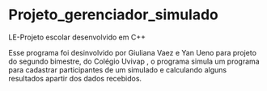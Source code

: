 # Projeto_gerenciador_simulado
LE-Projeto escolar desenvolvido em C++

Esse programa foi desinvolvido por Giuliana Vaez e Yan Ueno para projeto do segundo bimestre,
do Colégio Uvivap , o programa simula um programa para cadastrar participantes de um simulado
e calculando alguns resultados apartir dos dados recebidos.
